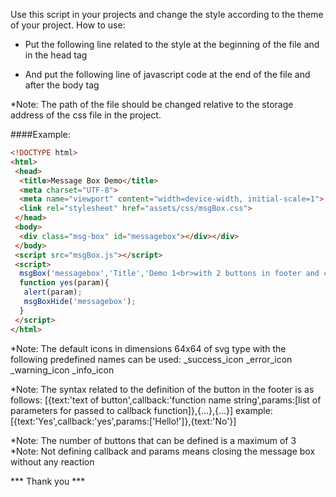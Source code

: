 Use this script in your projects and change the style according to the theme of your project.
How to use:
- Put the following line related to the style at the beginning of the file and in the head tag
<link rel="stylesheet" href="msgBox.css">

- And put the following line of javascript code at the end of the file and after the body tag
<script src="msgBox.js"></script>

*Note: The path of the file should be changed relative to the storage address of the css file in the project.

####Example:

```HTML
<!DOCTYPE html>
<html>
 <head>
  <title>Message Box Demo</title>
  <meta charset="UTF-8">
  <meta name="viewport" content="width=device-width, initial-scale=1">
  <link rel="stylesheet" href="assets/css/msgBox.css">
 </head>
 <body>
  <div class="msg-box" id="messagebox"></div></div>
 </body>
 <script src="msgBox.js"></script>
 <script>
  msgBox('messagebox','Title','Demo 1<br>with 2 buttons in footer and callback function',[{text:'Yes',callback:'yes',param:['Hello!' ]},{text:'No'}],_success_icon,0);
  function yes(param){
   alert(param);
   msgBoxHide('messagebox');
  }
 </script>
</html>
```

*Note: The default icons in dimensions 64x64 of svg type with the following predefined names can be used:
_success_icon
_error_icon
_warning_icon
_info_icon

*Note: The syntax related to the definition of the button in the footer is as follows:
[{text:'text of button',callback:'function name string',params:[list of parameters for passed to callback function]},{...},{...}]
example:
[{text:'Yes',callback:'yes',params:['Hello!']},{text:'No'}]

*Note: The number of buttons that can be defined is a maximum of 3
*Note: Not defining callback and params means closing the message box without any reaction

*** Thank you ***
